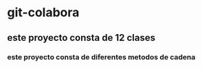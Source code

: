 # **git-colabora**
## este proyecto consta de 12 clases
### este proyecto consta de diferentes metodos de cadena

